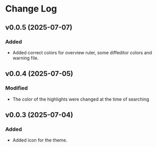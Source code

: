 # Change Log

## v0.0.5 (2025-07-07)

### Added

- Added correct colors for overview ruler, some diffeditor colors and warning file.

## v0.0.4 (2025-07-05)

### Modified

- The color of the highlights were changed at the time of searching

## v0.0.3 (2025-07-04)

### Added

- Added icon for the theme.
